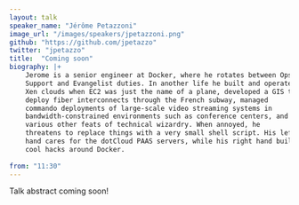 ```yaml
---
layout: talk
speaker_name: "Jérôme Petazzoni"
image_url: "/images/speakers/jpetazzoni.png"
github: "https://github.com/jpetazzo"
twitter: "jpetazzo"
title:  "Coming soon"
biography: |+
    Jerome is a senior engineer at Docker, where he rotates between Ops,
    Support and Evangelist duties. In another life he built and operated
    Xen clouds when EC2 was just the name of a plane, developed a GIS to
    deploy fiber interconnects through the French subway, managed 
    commando deployments of large-scale video streaming systems in
    bandwidth-constrained environments such as conference centers, and
    various other feats of technical wizardry. When annoyed, he
    threatens to replace things with a very small shell script. His left
    hand cares for the dotCloud PAAS servers, while his right hand builds
    cool hacks around Docker.
  
from: "11:30"
---
```


Talk abstract coming soon!
